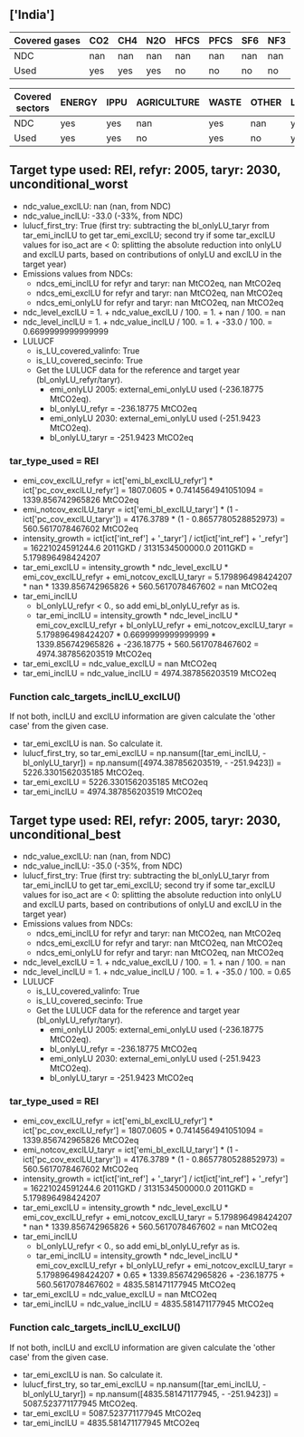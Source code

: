 ## ['India']



| Covered gases | CO2 | CH4 | N2O | HFCS | PFCS | SF6 | NF3 |
| ---- | ---- | ---- | ---- | ---- | ---- | ---- | ----  |
| NDC | nan | nan | nan | nan | nan | nan | nan |
| Used | yes | yes | yes | no | no | no | no |

| Covered sectors | ENERGY | IPPU | AGRICULTURE | WASTE | OTHER | LULUCF |
| ---- | ---- | ---- | ---- | ---- | ---- | ----  |
| NDC | yes | yes | nan | yes | nan | yes |
| Used | yes | yes | no | yes | no | yes |



## Target type used: REI, refyr: 2005, taryr: 2030, unconditional_worst
- ndc_value_exclLU: nan (nan, from NDC)
- ndc_value_inclLU: -33.0 (-33%, from NDC)
- lulucf_first_try: True
(first try: subtracting the bl_onlyLU_taryr from tar_emi_inclLU to get tar_emi_exclLU;
second try if some tar_exclLU values for iso_act are < 0: splitting the absolute reduction into onlyLU and exclLU parts, based on contributions of onlyLU and exclLU in the target year)
- Emissions values from NDCs:
  - ndcs_emi_inclLU for refyr and taryr: nan MtCO2eq, nan MtCO2eq
  - ndcs_emi_exclLU for refyr and taryr: nan MtCO2eq, nan MtCO2eq
  - ndcs_emi_onlyLU for refyr and taryr: nan MtCO2eq, nan MtCO2eq
- ndc_level_exclLU = 1. + ndc_value_exclLU / 100. = 1. + nan / 100. = nan
- ndc_level_inclLU = 1. + ndc_value_inclLU / 100. = 1. + -33.0 / 100. = 0.6699999999999999
- LULUCF
  - is_LU_covered_valinfo: True
  - is_LU_covered_secinfo: True
  - Get the LULUCF data for the reference and target year (bl_onlyLU_refyr/taryr).
    - emi_onlyLU 2005: external_emi_onlyLU used (-236.18775 MtCO2eq).
    - bl_onlyLU_refyr = -236.18775 MtCO2eq
    - emi_onlyLU 2030: external_emi_onlyLU used (-251.9423 MtCO2eq).
    - bl_onlyLU_taryr = -251.9423 MtCO2eq
### tar_type_used = REI
- emi_cov_exclLU_refyr = ict['emi_bl_exclLU_refyr'] * ict['pc_cov_exclLU_refyr'] = 1807.0605 * 0.7414564941051094 = 1339.856742965826 MtCO2eq
- emi_notcov_exclLU_taryr = ict['emi_bl_exclLU_taryr'] * (1 - ict['pc_cov_exclLU_taryr']) = 4176.3789 * (1 - 0.8657780528852973) = 560.5617078467602 MtCO2eq
- intensity_growth = ict[ict['int_ref'] + '\_taryr'] / ict[ict['int_ref'] + '\_refyr'] = 16221024591244.6 2011GKD / 3131534500000.0 2011GKD = 5.179896498424207
- tar_emi_exclLU = intensity_growth * ndc_level_exclLU * emi_cov_exclLU_refyr + emi_notcov_exclLU_taryr = 5.179896498424207 * nan * 1339.856742965826 + 560.5617078467602 = nan MtCO2eq
- tar_emi_inclLU
  - bl_onlyLU_refyr < 0., so add emi_bl_onlyLU_refyr as is.
  - tar_emi_inclLU = intensity_growth * ndc_level_inclLU * emi_cov_exclLU_refyr + bl_onlyLU_refyr + emi_notcov_exclLU_taryr = 5.179896498424207 * 0.6699999999999999 * 1339.856742965826 + -236.18775 + 560.5617078467602 = 4974.387856203519 MtCO2eq
- tar_emi_exclLU = ndc_value_exclLU = nan MtCO2eq
- tar_emi_inclLU = ndc_value_inclLU = 4974.387856203519 MtCO2eq
### Function calc_targets_inclLU_exclLU()
If not both, inclLU and exclLU information are given calculate the 'other case' from the given case.
- tar_emi_exclLU is nan. So calculate it.
- lulucf_first_try, so tar_emi_exclLU = np.nansum([tar_emi_inclLU, -bl_onlyLU_taryr]) = np.nansum([4974.387856203519, - -251.9423]) = 5226.3301562035185 MtCO2eq.
- tar_emi_exclLU = 5226.3301562035185 MtCO2eq
- tar_emi_inclLU = 4974.387856203519 MtCO2eq



## Target type used: REI, refyr: 2005, taryr: 2030, unconditional_best
- ndc_value_exclLU: nan (nan, from NDC)
- ndc_value_inclLU: -35.0 (-35%, from NDC)
- lulucf_first_try: True
(first try: subtracting the bl_onlyLU_taryr from tar_emi_inclLU to get tar_emi_exclLU;
second try if some tar_exclLU values for iso_act are < 0: splitting the absolute reduction into onlyLU and exclLU parts, based on contributions of onlyLU and exclLU in the target year)
- Emissions values from NDCs:
  - ndcs_emi_inclLU for refyr and taryr: nan MtCO2eq, nan MtCO2eq
  - ndcs_emi_exclLU for refyr and taryr: nan MtCO2eq, nan MtCO2eq
  - ndcs_emi_onlyLU for refyr and taryr: nan MtCO2eq, nan MtCO2eq
- ndc_level_exclLU = 1. + ndc_value_exclLU / 100. = 1. + nan / 100. = nan
- ndc_level_inclLU = 1. + ndc_value_inclLU / 100. = 1. + -35.0 / 100. = 0.65
- LULUCF
  - is_LU_covered_valinfo: True
  - is_LU_covered_secinfo: True
  - Get the LULUCF data for the reference and target year (bl_onlyLU_refyr/taryr).
    - emi_onlyLU 2005: external_emi_onlyLU used (-236.18775 MtCO2eq).
    - bl_onlyLU_refyr = -236.18775 MtCO2eq
    - emi_onlyLU 2030: external_emi_onlyLU used (-251.9423 MtCO2eq).
    - bl_onlyLU_taryr = -251.9423 MtCO2eq
### tar_type_used = REI
- emi_cov_exclLU_refyr = ict['emi_bl_exclLU_refyr'] * ict['pc_cov_exclLU_refyr'] = 1807.0605 * 0.7414564941051094 = 1339.856742965826 MtCO2eq
- emi_notcov_exclLU_taryr = ict['emi_bl_exclLU_taryr'] * (1 - ict['pc_cov_exclLU_taryr']) = 4176.3789 * (1 - 0.8657780528852973) = 560.5617078467602 MtCO2eq
- intensity_growth = ict[ict['int_ref'] + '\_taryr'] / ict[ict['int_ref'] + '\_refyr'] = 16221024591244.6 2011GKD / 3131534500000.0 2011GKD = 5.179896498424207
- tar_emi_exclLU = intensity_growth * ndc_level_exclLU * emi_cov_exclLU_refyr + emi_notcov_exclLU_taryr = 5.179896498424207 * nan * 1339.856742965826 + 560.5617078467602 = nan MtCO2eq
- tar_emi_inclLU
  - bl_onlyLU_refyr < 0., so add emi_bl_onlyLU_refyr as is.
  - tar_emi_inclLU = intensity_growth * ndc_level_inclLU * emi_cov_exclLU_refyr + bl_onlyLU_refyr + emi_notcov_exclLU_taryr = 5.179896498424207 * 0.65 * 1339.856742965826 + -236.18775 + 560.5617078467602 = 4835.581471177945 MtCO2eq
- tar_emi_exclLU = ndc_value_exclLU = nan MtCO2eq
- tar_emi_inclLU = ndc_value_inclLU = 4835.581471177945 MtCO2eq
### Function calc_targets_inclLU_exclLU()
If not both, inclLU and exclLU information are given calculate the 'other case' from the given case.
- tar_emi_exclLU is nan. So calculate it.
- lulucf_first_try, so tar_emi_exclLU = np.nansum([tar_emi_inclLU, -bl_onlyLU_taryr]) = np.nansum([4835.581471177945, - -251.9423]) = 5087.523771177945 MtCO2eq.
- tar_emi_exclLU = 5087.523771177945 MtCO2eq
- tar_emi_inclLU = 4835.581471177945 MtCO2eq